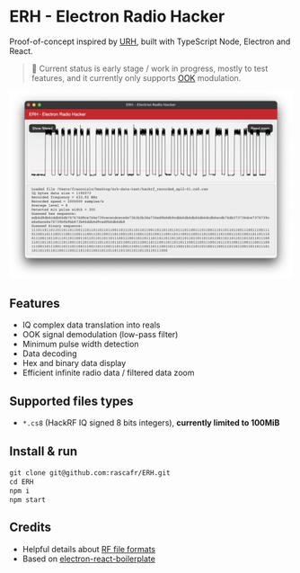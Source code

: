 # ERH - Electron Radio Hacker

Proof-of-concept inspired by [URH](https://github.com/jopohl/urh), built with TypeScript Node, Electron and React.

> 💅 Current status is early stage / work in progress, mostly to test features, and it currently only supports [OOK](https://www.wikiwand.com/en/On%E2%80%93off_keying) modulation.

![Preview capture](./media/preview.png)

## Features

- IQ complex data translation into reals
- OOK signal demodulation (low-pass filter)
- Minimum pulse width detection
- Data decoding
- Hex and binary data display
- Efficient infinite radio data / filtered data zoom

## Supported files types

- `*.cs8` (HackRF IQ signed 8 bits integers), **currently limited to 100MiB**

## Install & run

```
git clone git@github.com:rascafr/ERH.git
cd ERH
npm i
npm start
```

## Credits

- Helpful details about [RF file formats](https://www.sdrplay.com/community/viewtopic.php?t=3483)
- Based on [electron-react-boilerplate](https://electron-react-boilerplate.js.org/)
